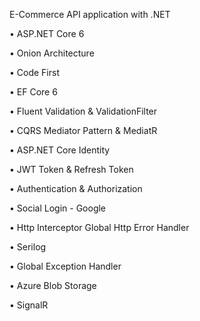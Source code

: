 E-Commerce API application with .NET

• ASP.NET Core 6

• Onion Architecture

• Code First

• EF Core 6

• Fluent Validation & ValidationFilter

• CQRS Mediator Pattern & MediatR 

• ASP.NET Core Identity

• JWT Token & Refresh Token

• Authentication & Authorization

• Social Login - Google

• Http Interceptor Global Http Error Handler

• Serilog 

• Global Exception Handler

• Azure Blob Storage

• SignalR
